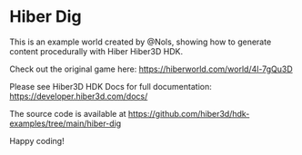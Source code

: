 # Hiber Dig

This is an example world created by @Nols, showing how to generate content procedurally with Hiber Hiber3D HDK.

Check out the original game here: https://hiberworld.com/world/4l-7gQu3D

Please see Hiber3D HDK Docs for full documentation:
https://developer.hiber3d.com/docs/

The source code is available at
https://github.com/hiber3d/hdk-examples/tree/main/hiber-dig

Happy coding!

